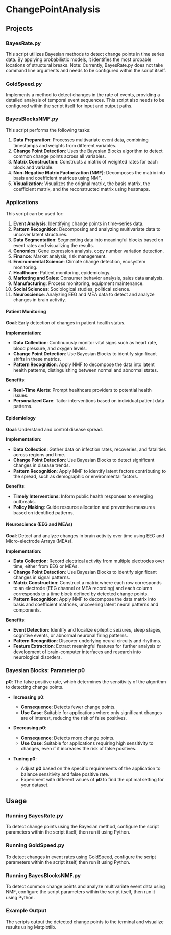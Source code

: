 # ChangePointAnalysis

## Projects

### BayesRate.py

This script utilizes Bayesian methods to detect change points in time series data. By applying probabilistic models, it identifies the most probable locations of structural breaks. Note: Currently, BayesRate.py does not take command line arguments and needs to be configured within the script itself.

### GoldSpeed.py

Implements a method to detect changes in the rate of events, providing a detailed analysis of temporal event sequences. This script also needs to be configured within the script itself for input and output paths.

### BayesBlocksNMF.py

This script performs the following tasks:

1. **Data Preparation**: Processes multivariate event data, combining timestamps and weights from different variables.
2. **Change Point Detection**: Uses the Bayesian Blocks algorithm to detect common change points across all variables.
3. **Matrix Construction**: Constructs a matrix of weighted rates for each block and variable.
4. **Non-Negative Matrix Factorization (NMF)**: Decomposes the matrix into basis and coefficient matrices using NMF.
5. **Visualization**: Visualizes the original matrix, the basis matrix, the coefficient matrix, and the reconstructed matrix using heatmaps.

### Applications

This script can be used for:

1. **Event Analysis**: Identifying change points in time-series data.
2. **Pattern Recognition**: Decomposing and analyzing multivariate data to uncover latent structures.
3. **Data Segmentation**: Segmenting data into meaningful blocks based on event rates and visualizing the results.
4. **Genomics**: Gene expression analysis, copy number variation detection.
5. **Finance**: Market analysis, risk management.
6. **Environmental Science**: Climate change detection, ecosystem monitoring.
7. **Healthcare**: Patient monitoring, epidemiology.
8. **Marketing and Sales**: Consumer behavior analysis, sales data analysis.
9. **Manufacturing**: Process monitoring, equipment maintenance.
10. **Social Sciences**: Sociological studies, political science.
11. **Neuroscience**: Analyzing EEG and MEA data to detect and analyze changes in brain activity.

#### Patient Monitoring

**Goal**: Early detection of changes in patient health status.

**Implementation**:
- **Data Collection**: Continuously monitor vital signs such as heart rate, blood pressure, and oxygen levels.
- **Change Point Detection**: Use Bayesian Blocks to identify significant shifts in these metrics.
- **Pattern Recognition**: Apply NMF to decompose the data into latent health patterns, distinguishing between normal and abnormal states.

**Benefits**:
- **Real-Time Alerts**: Prompt healthcare providers to potential health issues.
- **Personalized Care**: Tailor interventions based on individual patient data patterns.

#### Epidemiology

**Goal**: Understand and control disease spread.

**Implementation**:
- **Data Collection**: Gather data on infection rates, recoveries, and fatalities across regions and time.
- **Change Point Detection**: Use Bayesian Blocks to detect significant changes in disease trends.
- **Pattern Recognition**: Apply NMF to identify latent factors contributing to the spread, such as demographic or environmental factors.

**Benefits**:
- **Timely Interventions**: Inform public health responses to emerging outbreaks.
- **Policy Making**: Guide resource allocation and preventive measures based on identified patterns.

#### Neuroscience (EEG and MEAs)

**Goal**: Detect and analyze changes in brain activity over time using EEG and Micro-electrode Arrays (MEAs).

**Implementation**:
- **Data Collection**: Record electrical activity from multiple electrodes over time, either from EEG or MEAs.
- **Change Point Detection**: Use Bayesian Blocks to identify significant changes in signal patterns.
- **Matrix Construction**: Construct a matrix where each row corresponds to an electrode (EEG channel or MEA recording) and each column corresponds to a time block defined by detected change points.
- **Pattern Recognition**: Apply NMF to decompose the data matrix into basis and coefficient matrices, uncovering latent neural patterns and components.

**Benefits**:
- **Event Detection**: Identify and localize epileptic seizures, sleep stages, cognitive events, or abnormal neuronal firing patterns.
- **Pattern Recognition**: Discover underlying neural circuits and rhythms.
- **Feature Extraction**: Extract meaningful features for further analysis or development of brain-computer interfaces and research into neurological disorders.

### Bayesian Blocks: Parameter p0

**p0**: The false positive rate, which determines the sensitivity of the algorithm to detecting change points.

- **Increasing p0**:
  - **Consequence**: Detects fewer change points.
  - **Use Case**: Suitable for applications where only significant changes are of interest, reducing the risk of false positives.

- **Decreasing p0**:
  - **Consequence**: Detects more change points.
  - **Use Case**: Suitable for applications requiring high sensitivity to changes, even if it increases the risk of false positives.

- **Tuning p0**:
  - Adjust **p0** based on the specific requirements of the application to balance sensitivity and false positive rate.
  - Experiment with different values of **p0** to find the optimal setting for your dataset.

## Usage

### Running BayesRate.py

To detect change points using the Bayesian method, configure the script parameters within the script itself, then run it using Python.

### Running GoldSpeed.py

To detect changes in event rates using GoldSpeed, configure the script parameters within the script itself, then run it using Python.

### Running BayesBlocksNMF.py

To detect common change points and analyze multivariate event data using NMF, configure the script parameters within the script itself, then run it using Python.

### Example Output

The scripts output the detected change points to the terminal and visualize results using Matplotlib.